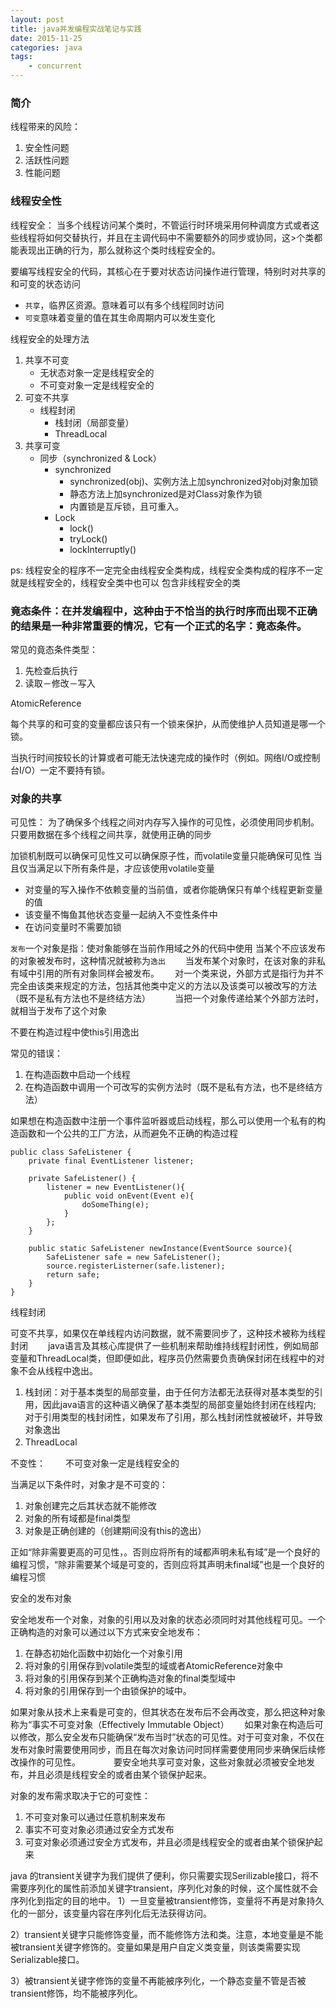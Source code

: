 ```yaml
---
layout: post
title: java并发编程实战笔记与实践
date: 2015-11-25
categories: java
tags:
    - concurrent
---
```


### 简介

线程带来的风险：

1.  安全性问题
2.  活跃性问题
3.  性能问题

### 线程安全性

线程安全：
当多个线程访问某个类时，不管运行时环境采用何种调度方式或者这些线程将如何交替执行，并且在主调代码中不需要额外的同步或协同，这>个类都能表现出正确的行为，那么就称这个类时线程安全的。

要编写线程安全的代码，其核心在于要对状态访问操作进行管理，特别时对共享的和可变的状态访问　　
　　
* `共享`，临界区资源。意味着可以有多个线程同时访问　　　
　
* `可变`意味着变量的值在其生命周期内可以发生变化　　　　

线程安全的处理方法

1.  共享不可变
    * 无状态对象一定是线程安全的
    * 不可变对象一定是线程安全的
2.  可变不共享
    * 线程封闭
        * 栈封闭（局部变量）
        * ThreadLocal
3.  共享可变
    * 同步（synchronized & Lock）
        *  synchronized  
           *  synchronized(obj)、实例方法上加synchronized对obj对象加锁
           *  静态方法上加synchronized是对Class对象作为锁
           *  内置锁是互斥锁，且可重入。
        *  Lock
           *  lock()
           *  tryLock()
           *  lockInterruptly()

ps:  线程安全的程序不一定完全由线程安全类构成，线程安全类构成的程序不一定就是线程安全的，线程安全类中也可以
包含非线程安全的类

### 竟态条件：在并发编程中，这种由于不恰当的执行时序而出现不正确的结果是一种非常重要的情况，它有一个正式的名字：竟态条件。

常见的竟态条件类型：

1.  先检查后执行
2.  读取－修改－写入

AtomicReference

每个共享的和可变的变量都应该只有一个锁来保护，从而使维护人员知道是哪一个锁。

当执行时间按较长的计算或者可能无法快速完成的操作时（例如。网络I/O或控制台I/O）一定不要持有锁。


### 对象的共享

可见性：
为了确保多个线程之间对内存写入操作的可见性，必须使用同步机制。
只要用数据在多个线程之间共享，就使用正确的同步

加锁机制既可以确保可见性又可以确保原子性，而volatile变量只能确保可见性
当且仅当满足以下所有条件是，才应该使用volatile变量

*   对变量的写入操作不依赖变量的当前值，或者你能确保只有单个线程更新变量的值
*   该变量不悔鱼其他状态变量一起纳入不变性条件中
*   在访问变量时不需要加锁

`发布`一个对象是指：使对象能够在当前作用域之外的代码中使用
当某个不应该发布的对象被发布时，这种情况就被称为`逸出`　　
当发布某个对象时，在该对象的非私有域中引用的所有对象同样会被发布。　　
对一个类来说，外部方式是指行为并不完全由该类来规定的方法，包括其他类中定义的方法以及该类可以被改写的方法（既不是私有方法也不是终结方法）　　　
当把一个对象传递给某个外部方法时，就相当于发布了这个对象　　　

不要在构造过程中使this引用逸出　　

常见的错误：　　

1.  在构造函数中启动一个线程　　　
2.  在构造函数中调用一个可改写的实例方法时（既不是私有方法，也不是终结方法）　　

如果想在构造函数中注册一个事件监听器或启动线程，那么可以使用一个私有的构造函数和一个公共的工厂方法，从而避免不正确的构造过程　　

    public class SafeListener {
        private final EventListener listener;

        private SafeListener() {
            listener = new EventListener(){
                public void onEvent(Event e){
                    doSomeThing(e);
                }
            };
        }

        public static SafeListener newInstance(EventSource source){
            SafeListener safe = new SafeListener();
            source.registerListerner(safe.listener);
            return safe;
        }
    }

线程封闭

可变不共享，如果仅在单线程内访问数据，就不需要同步了，这种技术被称为线程封闭　　
java语言及其核心库提供了一些机制来帮助维持线程封闭性，例如局部变量和ThreadLocal类，但即便如此，程序员仍然需要负责确保封闭在线程中的对象不会从线程中逸出。　　　　　　　　　　　　

1.  栈封闭：对于基本类型的局部变量，由于任何方法都无法获得对基本类型的引用，因此java语言的这种语义确保了基本类型的局部变量始终封闭在线程内;　　
对于引用类型的栈封闭性，如果发布了引用，那么栈封闭性就被破坏，并导致对象逸出　　
2.  ThreadLocal　　

不变性：　　
不可变对象一定是线程安全的　　

当满足以下条件时，对象才是不可变的：　　　　

1.  对象创建完之后其状态就不能修改　　　　
2.  对象的所有域都是final类型　　　　
3.  对象是正确创建的（创建期间没有this的逸出）　　　　

正如“除非需要更高的可见性，。否则应将所有的域都声明未私有域”是一个良好的编程习惯，“除非需要某个域是可变的，否则应将其声明未final域”也是一个良好的编程习惯　　　　

安全的发布对象　　

安全地发布一个对象，对象的引用以及对象的状态必须同时对其他线程可见。一个正确构造的对象可以通过以下方式来安全地发布：　　　　

1.  在静态初始化函数中初始化一个对象引用　　
2.  将对象的引用保存到volatile类型的域或者AtomicReference对象中　　
3.  将对象的引用保存到某个正确构造对象的final类型域中　　
4.  将对象的引用保存到一个由锁保护的域中。　　

如果对象从技术上来看是可变的，但其状态在发布后不会再改变，那么把这种对象称为“事实不可变对象（Effectively Immutable Object）　　
如果对象在构造后可以修改，那么安全发布只能确保“发布当时”状态的可见性。对于可变对象，不仅在发布对象时需要使用同步，而且在每次对象访问时同样需要使用同步来确保后续修改操作的可见性。　　　　
要安全地共享可变对象，这些对象就必须被安全地发布，并且必须是线程安全的或者由某个锁保护起来。　　　　　　　　　　　　

对象的发布需求取决于它的可变性：　　　　

1.  不可变对象可以通过任意机制来发布　　
2.  事实不可变对象必须通过安全方式发布　　
3.  可变对象必须通过安全方式发布，并且必须是线程安全的或者由某个锁保护起来　　　　

java 的transient关键字为我们提供了便利，你只需要实现Serilizable接口，将不需要序列化的属性前添加关键字transient，序列化对象的时候，这个属性就不会序列化到指定的目的地中。
1）一旦变量被transient修饰，变量将不再是对象持久化的一部分，该变量内容在序列化后无法获得访问。

2）transient关键字只能修饰变量，而不能修饰方法和类。注意，本地变量是不能被transient关键字修饰的。变量如果是用户自定义类变量，则该类需要实现Serializable接口。

3）被transient关键字修饰的变量不再能被序列化，一个静态变量不管是否被transient修饰，均不能被序列化。
